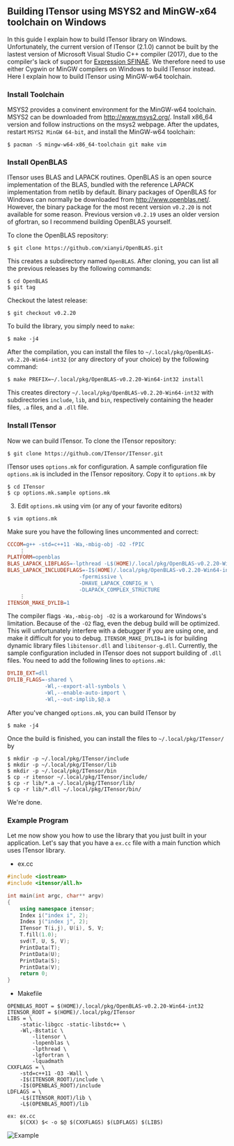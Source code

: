 ## Building ITensor using MSYS2 and MinGW-x64 toolchain on Windows

In this guide I explain how to build ITensor library on Windows. Unfortunately, the current version of ITensor (2.1.0) cannot be built by the lastest version of Microsoft Visual Studio C++ compiler (2017), due to the compiler's lack of support for [Expression SFINAE](http://en.cppreference.com/w/cpp/language/sfinae). We therefore need to use either Cygwin or MinGW compilers on Windows to build ITensor instead. Here I explain how to build ITensor using MinGW-w64 toolchain.


### Install Toolchain

MSYS2 provides a convinent environment for the MinGW-w64 toolchain. MSYS2 can be downloaded from http://www.msys2.org/. Install x86_64 version and follow instructions on the msys2 webpage. After the updates, restart `MSYS2 MinGW 64-bit`, and install the MinGW-w64 toolchain:
```
$ pacman -S mingw-w64-x86_64-toolchain git make vim
```

### Install OpenBLAS

ITensor uses BLAS and LAPACK routines. OpenBLAS is an open source implementation of the BLAS, bundled with the reference LAPACK implementation from netlib by default. Binary packages of OpenBLAS for Windows can normally be downloaded from http://www.openblas.net/. However, the binary package for the most recent version `v0.2.20` is not available for some reason. Previous version `v0.2.19` uses an older version of gfortran, so I recommend building OpenBLAS yourself.

To clone the OpenBLAS repository:
```
$ git clone https://github.com/xianyi/OpenBLAS.git
```
This creates a subdirectory named `OpenBLAS`. After cloning, you can list all the previous releases by the following commands: 
```
$ cd OpenBLAS
$ git tag
```
Checkout the latest release:
```
$ git checkout v0.2.20
```
To build the library, you simply need to `make`:
```
$ make -j4
```
After the compilation, you can install the files to `~/.local/pkg/OpenBLAS-v0.2.20-Win64-int32` (or any directory of your choice) by the following command:
```
$ make PREFIX=~/.local/pkg/OpenBLAS-v0.2.20-Win64-int32 install
```
This creates directory `~/.local/pkg/OpenBLAS-v0.2.20-Win64-int32` with subdirectories `include`, `lib`, and `bin`, respectively containing the header files, `.a` files, and a `.dll` file.

### Install ITensor

Now we can build ITensor. To clone the ITensor repository:
```
$ git clone https://github.com/ITensor/ITensor.git
```
ITensor uses `options.mk` for configuration. A sample configuration file `options.mk` is included in the ITensor repository. Copy it to `options.mk` by
```
$ cd ITensor
$ cp options.mk.sample options.mk
```

3. Edit `options.mk` using vim (or any of your favorite editors)
```
$ vim options.mk
```
Make sure you have the following lines uncommented and correct:
```Makefile
CCCOM=g++ -std=c++11 -Wa,-mbig-obj -O2 -fPIC
    ⋮
PLATFORM=openblas
BLAS_LAPACK_LIBFLAGS=-lpthread -L$(HOME)/.local/pkg/OpenBLAS-v0.2.20-Win64-int32/lib -lopenblas
BLAS_LAPACK_INCLUDEFLAGS=-I$(HOME)/.local/pkg/OpenBLAS-v0.2.20-Win64-int32/include \
                       -fpermissive \
                       -DHAVE_LAPACK_CONFIG_H \
                       -DLAPACK_COMPLEX_STRUCTURE
    ⋮
ITENSOR_MAKE_DYLIB=1
```
The compiler flags `-Wa,-mbig-obj -O2` is a workaround for Windows's limitation. Because of the `-O2` flag, even the debug build will be optimized. This will unfortunately interfere with a debugger if you are using one, and make it difficult for you to debug. `ITENSOR_MAKE_DYLIB=1` is for building dynamic library files `libitensor.dll` and `libitensor-g.dll`. Currently, the sample configuration included in ITensor does not support building of `.dll` files. You need to add the following lines to `options.mk`:
```Makefile
DYLIB_EXT=dll
DYLIB_FLAGS=-shared \
            -Wl,--export-all-symbols \
            -Wl,--enable-auto-import \
            -Wl,--out-implib,$@.a
```

After you've changed `options.mk`, you can build ITensor by
```
$ make -j4
```
Once the build is finished, you can install the files to `~/.local/pkg/ITensor/` by
```
$ mkdir -p ~/.local/pkg/ITensor/include
$ mkdir -p ~/.local/pkg/ITensor/lib
$ mkdir -p ~/.local/pkg/ITensor/bin
$ cp -r itensor ~/.local/pkg/ITensor/include/
$ cp -r lib/*.a ~/.local/pkg/ITensor/lib/
$ cp -r lib/*.dll ~/.local/pkg/ITensor/bin/
```
We're done.


### Example Program

Let me now show you how to use the library that you just built in your application. Let's say that you have a `ex.cc` file with a main function which uses ITensor library.

* ex.cc

```c++
#include <iostream>
#include <itensor/all.h>

int main(int argc, char** argv)
{
    using namespace itensor;
    Index i("index i", 2);
    Index j("index j", 2);
    ITensor T(i,j), U(i), S, V;
    T.fill(1.0);
    svd(T, U, S, V);
    PrintData(T);
    PrintData(U);
    PrintData(S);
    PrintData(V);
    return 0;
}
```

* Makefile

```make
OPENBLAS_ROOT = $(HOME)/.local/pkg/OpenBLAS-v0.2.20-Win64-int32
ITENSOR_ROOT = $(HOME)/.local/pkg/ITensor
LIBS = \
	-static-libgcc -static-libstdc++ \
	-Wl,-Bstatic \
		-litensor \
		-lopenblas \
		-lpthread \
		-lgfortran \
		-lquadmath
CXXFLAGS = \
	-std=c++11 -O3 -Wall \
	-I$(ITENSOR_ROOT)/include \
	-I$(OPENBLAS_ROOT)/include
LDFLAGS = \
	-L$(ITENSOR_ROOT)/lib \
	-L$(OPENBLAS_ROOT)/lib

ex: ex.cc
	$(CXX) $< -o $@ $(CXXFLAGS) $(LDFLAGS) $(LIBS)
```

![Example](http://kyungminlee.org/doc/howto/itensor_msys2/run_ex.png)
